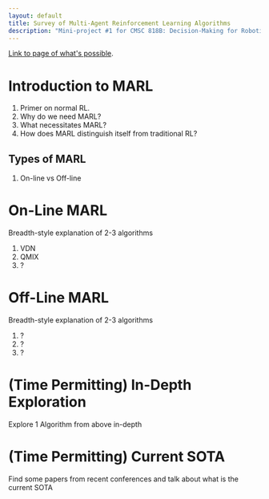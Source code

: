 ```yaml
---
layout: default
title: Survey of Multi-Agent Reinforcement Learning Algorithms
description: "Mini-project #1 for CMSC 818B: Decision-Making for Robotics (F24)"
---
```


[Link to page of what's possible](./possibilities.md).

# Introduction to MARL
1. Primer on normal RL. 
1. Why do we need MARL? 
1. What necessitates MARL? 
1. How does MARL distinguish itself from traditional RL? 

## Types of MARL
1. On-line vs Off-line

# On-Line MARL
Breadth-style explanation of 2-3 algorithms
1. VDN
1. QMIX
1. ?

# Off-Line MARL
Breadth-style explanation of 2-3 algorithms
1. ?
1. ?
1. ?

# (Time Permitting) In-Depth Exploration
Explore 1 Algorithm from above in-depth

# (Time Permitting) Current SOTA
Find some papers from recent conferences and talk about what is the current SOTA